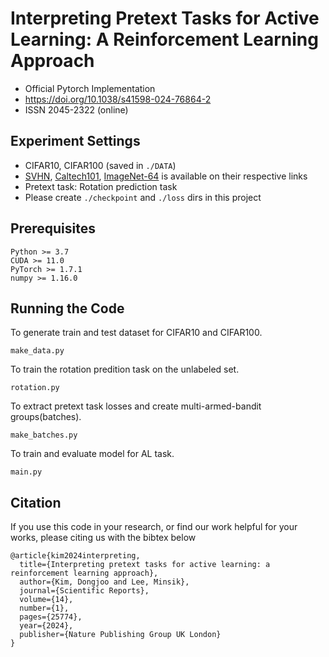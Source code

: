# Interpreting Pretext Tasks for Active Learning: A Reinforcement Learning Approach
- Official Pytorch Implementation
- https://doi.org/10.1038/s41598-024-76864-2
- ISSN 2045-2322 (online)

## Experiment Settings
- CIFAR10, CIFAR100 (saved in `./DATA`)
- [SVHN](http://ufldl.stanford.edu/housenumbers/), [Caltech101](https://data.caltech.edu/records/mzrjq-6wc02), [ImageNet-64](https://www.image-net.org/download.php) is available on their respective links
- Pretext task: Rotation prediction task
- Please create `./checkpoint` and `./loss` dirs in this project

## Prerequisites
```
Python >= 3.7
CUDA >= 11.0
PyTorch >= 1.7.1
numpy >= 1.16.0
```

## Running the Code
To generate train and test dataset for CIFAR10 and CIFAR100.
```
make_data.py
```
To train the rotation predition task on the unlabeled set.
```
rotation.py
```
To extract pretext task losses and create multi-armed-bandit groups(batches).
```
make_batches.py
```
To train and evaluate model for AL task.
```
main.py
```

## Citation
If you use this code in your research, or find our work helpful for your works, please citing us with the bibtex below
```
@article{kim2024interpreting,
  title={Interpreting pretext tasks for active learning: a reinforcement learning approach},
  author={Kim, Dongjoo and Lee, Minsik},
  journal={Scientific Reports},
  volume={14},
  number={1},
  pages={25774},
  year={2024},
  publisher={Nature Publishing Group UK London}
}
```

